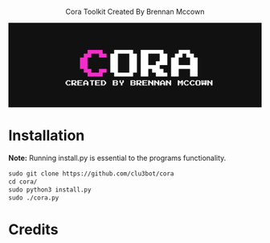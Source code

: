 
<p align=center>
Cora Toolkit Created By Brennan Mccown
</p>

<p align=center>
<img src=media/cora2.png align=center alt=banner />
</p>

# Installation

**Note:** Running install.py is essential to the programs functionality. 
```
sudo git clone https://github.com/clu3bot/cora
cd cora/
sudo python3 install.py
sudo ./cora.py
```

# Credits

